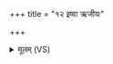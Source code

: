 +++
title = "१२ इष्वा ऋजीयः"

+++
<details><summary>मूलम् (VS)</summary>

इष्वा॒ ऋजी॑यः पततु॒ द्यावा॑पृथिवी॒ तं प्रति॑। सा तं मृ॒गमि॑व गृह्णातु कृ॒त्या कृ॑त्या॒कृतं॒ पुनः॑ ॥
</details>